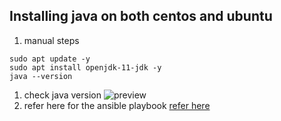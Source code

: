 Installing java on both centos and ubuntu
------------------------------------------
1. manual steps 
```
sudo apt update -y
sudo apt install openjdk-11-jdk -y
java --version

```

1. check java version ![preview](/images/java1.png) 
2. refer here for the ansible playbook [refer here](/Java/java_versions.yml)
